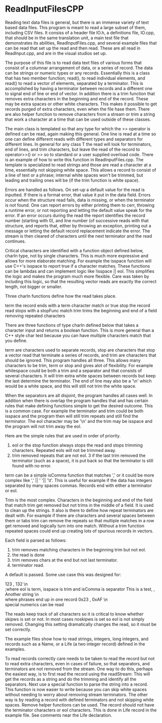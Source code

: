 # ReadInputFilesCPP
 
Reading text data files is general, but there is an immense variety of text based data files. 
This program is meant to read a large subset of them, including CSV files.  It
consiss of a header file IO.h, a definitions file, IO.cpp, that should be in the same
translation unit, a main test file that demonstrates its abilities,
ReadInputFiles.cpp, and several example files that can be read that set up the read
and then read.  These are all read in ReadInput.cpp, and are in the visual studios
set up.

The purpose of this file is to read data text files of various forms that consist of
a columnar arrangement of data, or a series of record.  The data can be strings or
numeric types or any records.  Essentially this is a class that has two member
function; read(), to read individual elements, and read() to read a vector of
elements, separated by a terminator.  This is accomplished by having a terminator
between records and a different one to signal end of line or end of vector.  In
addition there is a trim function that removes extra characters in the beginning and
end of the record. These may be extra spaces or other white characters. This makes it
possible to get records purged of extra characters, even when the file hase them. 
There are also helper function to remove characters from a stream or trim a string
that work a character at a time that can be used outside of these classes. 



The main
class is templated so that any type for which the >> operator is defined can be read,
again making this general.  One line is read at a time so one can define different
reads with different types and separators for different lines.  In general for any
class T the read will look for terminators, end of lines, and trim characters, but
leave the read of the record to  operator>>() or >> so to standard or a user supplied
overload code.  There is an example of how to write this function in
ReadInputFiles.cpp.  The template is specialized to read strings and those are read a
character at a time, essentially not skipping white space. This allows a record to
consist of a line of text or a phrase;  internal white spaces won't be trimmed, but
leading and trailing ones will be (if the trim function is white space).


Errors are handled as follows.  On set-up a default value for the read is inputted.
If there is a format error, that value it put in the data field. Errors occur when
the structure read fails, data is missing, or when the terminator is not found.  One can report
errors by either printing them to cerr, throwing a runtime error, or not reporting and
letting the default value speak for the error.  If an error occurs during the read
the report identifies the record number (starting with 0), and line number (of
successive reads with that structure, and reports that, either by throwing an
exception, printing out a message or letting the default record replacement indicate
the error.  The stream is then cleared of characters until the next terminator and
the read continues.

Critical characters are identified with a function object defined below, charIn type,
not by single characters.  This is much more expressive and allows for more elaborate
matching. For example the isspace function will use C++'s isspace to report true if a
character matches.  These functions can be lambdas and can implement logic like
!isspace || eol.  This simplifies the logic and makes the program much more flexible.
Care was taken by including this logic, so that the resulting vector reads are
exactly the correct length, not bigger or smaller.


Three charIn functions define how the read takes place.

term      the record ends with a term character match or true
stop      the record read stops with a stopFunc match
trim      trims the beginning and end of a field removing repeated characters 

There are three functions of type charIn defined below  that takes a character input and returns a
boolean function.  This is more general than a C++ style char test because you can have multiple 
characters match that you define.  


term are characters used to separate
records, stop are characters that stop a vector read that terminate a series of
records, and trim are characters that should be ignored.  This program handles all
three. This allows many characters to be trim, term or stop and
gives alot of flexibility.  For example whitespace could be both a trim and a
separator and that consists of several characters.  It will trim extra white spaces
between records but keep the last determine the terminator. The end of line may also
be a '\n' which would be a white space, and this will still not trim the white space.


When the separators are all disjoint, the program handles all cases well. In addition
when there is overlap the program handles that and has certain rules that make
defining functions simple to get the desired outcome.  This is a common case.  For
example the terminator and trim could be both isspace and the program then will still
trim repeats and still find the terminator.  The eol character may be '\n' and the trim may
be isspace and the program will not trim away the eol.

Here are the simple rules that are used in order of priority.

1. eol or the stop function always stops the read and stops trimming characters.
Repeated eols will not be trimmed away.
2. trim removed repeats that are not eol.
3  if the last trim removed the terminator (such as a space), it is put back so that
    the terminator is still found with no error.

term can be a simple isComma function that matches ',' or it could be more complex like 
',' || ' '|| '\t'.  This is useful for example if the data has integers separated by many spaces 
commas.  Records end with either a terminator or eol.

Trim is the most complex.  Characters in the beginning and end of the field that
match trim get removed but not trims in the middle of a field.  It is used to 
clean up the strings.  It also is there to define how repeat terminators are dealt with. 
For example if there are characters and several spaces between them or tabs trim can remove the repeats
so that multiple matches in a row get removed and logically turn into one match.
Without a trim function repeated spaces could end up creating lots of spurious
records in vectors.  

Each field is parsed as follows:

1. trim removes matching characters in the beginning trim but not eol.
2. the read is done
3. trim removes chars at the end but not last terminator.
4. terminator read.

A default is passed.
Some use case this was designed for:

  123   ,  132  \n   
     ;where eol is term, isspace is trim and isComma is separator
  This is a test,   ,  Another string \n  
     where phrases end up in one record
     0x23  , 0xAF \n  
        special numerics can be read

The reads keep track of all characters so it is critical to know whether skipws is
set or not. In most cases noskipws is set so eol is not simply removed. Changing this
setting dramatically changes the read, so it must be set correctly.

The example files show how to read strings, integers, long integers, and records such
as a Name, or a Life (a two integer record) defined in the examples.   


To read records correctly care needs to be taken to  read the record but not to read
extra characters, even in cases of failure, so that separators, and terminators are
not removed from the stream. One way to do this, perhaps the easiest way, is to first
read the record using the readStream<string>:  This will get the records as a string
and do the trimming and identify all the separators. Next use a special function to
parse the string into a record.  This function is now easier to write because you can
skip white spaces without needing to worry about removing stream terminators.  The
other way is by reading a record with defined terminators and not skipping white
spaces. Remove helper functions can be used. The record should not have the
terminator characters or eol characters.  This is done in Life record in the example
file.  See comments near the Life declaration.

